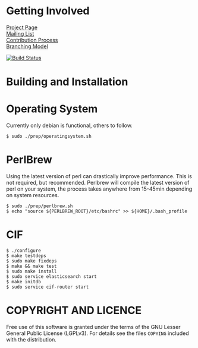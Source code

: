 Getting Involved
===
[Project Page](http://csirtgadgets.org/cif/v2)  
[Mailing List](https://groups.google.com/forum/#!forum/ci-framework)  
[Contribution Process](http://csirtgadgets.org/contribute)  
[Branching Model](http://nvie.com/posts/a-successful-git-branching-model/)

[![Build Status](https://travis-ci.org/csirtgadgets/massive-octo-spice.png?branch=master)](https://travis-ci.org/csirtgadgets/massive-octo-spice)

Building and Installation
===
Operating System
====
Currently only debian is functional, others to follow.
```
$ sudo ./prep/operatingsystem.sh
```

PerlBrew
====
Using the latest version of perl can drastically improve performance. This is not required, but recommended. Perlbrew will compile the latest version of perl on your system, the process takes anywhere from 15-45min depending on system resources.
```
$ sudo ./prep/perlbrew.sh
$ echo "source ${PERLBREW_ROOT}/etc/bashrc" >> ${HOME}/.bash_profile
```

CIF
====
```
$ ./configure
$ make testdeps
$ sudo make fixdeps
$ make && make test
$ sudo make install
$ sudo service elasticsearch start
$ make initdb
$ sudo service cif-router start
```

COPYRIGHT AND LICENCE
===

Free use of this software is granted under the terms of the GNU Lesser General
Public License (LGPLv3). For details see the files `COPYING` included with the
distribution.
